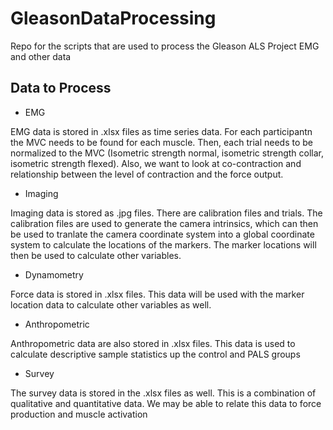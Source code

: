 # GleasonDataProcessing
Repo for the scripts that are used to process the Gleason ALS Project EMG and other data

## Data to Process
* EMG

EMG data is stored in .xlsx files as time series data. For each participantn the MVC needs to be found for each muscle. Then, each trial needs to be normalized to the MVC (Isometric strength normal, isometric strength collar, isometric strength flexed). Also, we want to look at co-contraction and relationship between the level of contraction and the force output.

* Imaging

Imaging data is stored as .jpg files. There are calibration files and trials. The calibration files are used to generate the camera intrinsics, which can then be used to tranlate the camera coordinate system into a global coordinate system to calculate the locations of the markers. The marker locations will then be used to calculate other variables.

* Dynamometry

Force data is stored in .xlsx files. This data will be used with the marker location data to calculate other variables as well. 

* Anthropometric

Anthropometric data are also stored in .xlsx files. This data is used to calculate descriptive sample statistics up the control and PALS groups

* Survey

The survey data is stored in the .xlsx files as well. This is a combination of qualitative and quantitative data. We may be able to relate this data to force production and muscle activation
